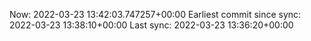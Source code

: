 Now: 2022-03-23 13:42:03.747257+00:00 Earliest commit since sync: 2022-03-23 13:38:10+00:00 Last sync: 2022-03-23 13:36:20+00:00
